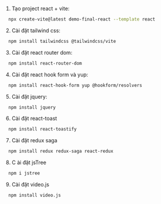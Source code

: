 1. Tạo project react + vite:

```bash
  npx create-vite@latest demo-final-react --template react
```

2. Cài đặt tailwind css:

```zsh
  npm install tailwindcss @tailwindcss/vite
```

3. Cài đặt react router dom:

```zsh
  npm install react-router-dom
```

4. Cài đặt react hook form và yup:

```zsh
  npm install react-hook-form yup @hookform/resolvers 
```

5. Cài đặt jquery:

```zsh
  npm install jquery
```

6. Cài đặt react-toast

```zsh
  npm install react-toastify
```

7. Cài đặt redux saga
```zsh
  npm install redux redux-saga react-redux
```

8. C ài đặt jsTree
```zsh
  npm i jstree
```

9. Cài đặt video.js
```zsh
  npm install video.js
```